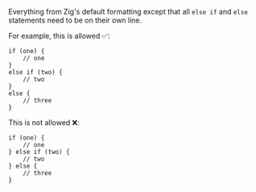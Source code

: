 Everything from Zig's default formatting except that all `else if` and `else` statements need to be on their own line.

For example, this is allowed ✅:
```zig
if (one) {
    // one
}
else if (two) {
    // two
}
else {
    // three
}
```

This is not allowed ❌:
```zig
if (one) {
    // one
} else if (two) {
    // two
} else {
    // three
}
```
